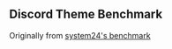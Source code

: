 ## Discord Theme Benchmark

Originally from [system24's benchmark](https://github.com/refact0r/system24/blob/main/benchmark/benchmark.js)